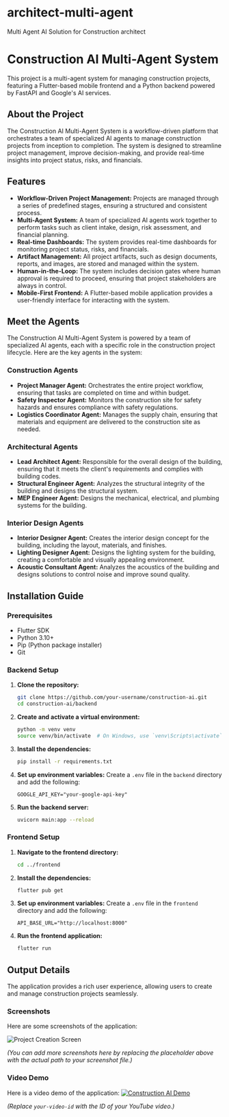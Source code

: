 # architect-multi-agent
Multi Agent AI Solution for Construction architect 
# Construction AI Multi-Agent System

This project is a multi-agent system for managing construction projects, featuring a Flutter-based mobile frontend and a Python backend powered by FastAPI and Google's AI services.

## About the Project

The Construction AI Multi-Agent System is a workflow-driven platform that orchestrates a team of specialized AI agents to manage construction projects from inception to completion. The system is designed to streamline project management, improve decision-making, and provide real-time insights into project status, risks, and financials.

## Features

- **Workflow-Driven Project Management:** Projects are managed through a series of predefined stages, ensuring a structured and consistent process.
- **Multi-Agent System:** A team of specialized AI agents work together to perform tasks such as client intake, design, risk assessment, and financial planning.
- **Real-time Dashboards:** The system provides real-time dashboards for monitoring project status, risks, and financials.
- **Artifact Management:** All project artifacts, such as design documents, reports, and images, are stored and managed within the system.
- **Human-in-the-Loop:** The system includes decision gates where human approval is required to proceed, ensuring that project stakeholders are always in control.
- **Mobile-First Frontend:** A Flutter-based mobile application provides a user-friendly interface for interacting with the system.

## Meet the Agents

The Construction AI Multi-Agent System is powered by a team of specialized AI agents, each with a specific role in the construction project lifecycle. Here are the key agents in the system:

### Construction Agents

- **Project Manager Agent:** Orchestrates the entire project workflow, ensuring that tasks are completed on time and within budget.
- **Safety Inspector Agent:** Monitors the construction site for safety hazards and ensures compliance with safety regulations.
- **Logistics Coordinator Agent:** Manages the supply chain, ensuring that materials and equipment are delivered to the construction site as needed.

### Architectural Agents

- **Lead Architect Agent:** Responsible for the overall design of the building, ensuring that it meets the client's requirements and complies with building codes.
- **Structural Engineer Agent:** Analyzes the structural integrity of the building and designs the structural system.
- **MEP Engineer Agent:** Designs the mechanical, electrical, and plumbing systems for the building.

### Interior Design Agents

- **Interior Designer Agent:** Creates the interior design concept for the building, including the layout, materials, and finishes.
- **Lighting Designer Agent:** Designs the lighting system for the building, creating a comfortable and visually appealing environment.
- **Acoustic Consultant Agent:** Analyzes the acoustics of the building and designs solutions to control noise and improve sound quality.

## Installation Guide

### Prerequisites

- Flutter SDK
- Python 3.10+
- Pip (Python package installer)
- Git

### Backend Setup

1. **Clone the repository:**
   ```bash
   git clone https://github.com/your-username/construction-ai.git
   cd construction-ai/backend
   ```

2. **Create and activate a virtual environment:**
   ```bash
   python -m venv venv
   source venv/bin/activate  # On Windows, use `venv\Scripts\activate`
   ```

3. **Install the dependencies:**
   ```bash
   pip install -r requirements.txt
   ```

4. **Set up environment variables:**
   Create a `.env` file in the `backend` directory and add the following:
   ```
   GOOGLE_API_KEY="your-google-api-key"
   ```

5. **Run the backend server:**
   ```bash
   uvicorn main:app --reload
   ```

### Frontend Setup

1. **Navigate to the frontend directory:**
   ```bash
   cd ../frontend
   ```

2. **Install the dependencies:**
   ```bash
   flutter pub get
   ```

3. **Set up environment variables:**
   Create a `.env` file in the `frontend` directory and add the following:
   ```
   API_BASE_URL="http://localhost:8000"
   ```

4. **Run the frontend application:**
   ```bash
   flutter run
   ```

## Output Details

The application provides a rich user experience, allowing users to create and manage construction projects seamlessly.

### Screenshots

Here are some screenshots of the application:

![Project Creation Screen](screen.png)

*(You can add more screenshots here by replacing the placeholder above with the actual path to your screenshot file.)*

### Video Demo

Here is a video demo of the application:
[![Construction AI Demo](https://img.youtube.com/vi/MibL8O5Ff_4/0.jpg)](https://www.youtube.com/watch?v=MibL8O5Ff_4)


*(Replace `your-video-id` with the ID of your YouTube video.)*

